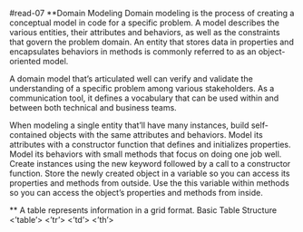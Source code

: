 #read-07
**Domain Modeling
Domain modeling is the process of creating a conceptual model in code for a specific problem. A model describes the various entities, 
their attributes and behaviors, as well as the constraints that govern the problem domain.
An entity that stores data in properties and encapsulates behaviors in methods is commonly referred to as an object-oriented model.

A domain model that’s articulated well can verify and validate the understanding of a specific problem among various stakeholders.
As a communication tool, it defines a vocabulary that can be used within and between both technical and business teams.

When modeling a single entity that’ll have many instances, build self-contained objects with the same attributes and behaviors. 
Model its attributes with a constructor function that defines and initializes properties. 
Model its behaviors with small methods that focus on doing one job well. Create instances using the new keyword followed by a call to a constructor function. 
Store the newly created object in a variable so you can access its properties and methods from outside. 
Use the this variable within methods so you can access the object’s properties and methods from inside.

** A table represents information in a grid format. 
Basic Table Structure
<’table’>
<’tr’>
<’td’>
<’th’>

